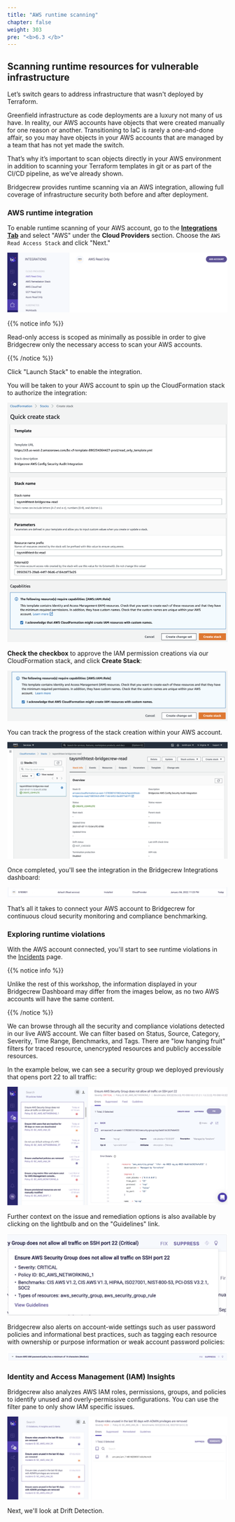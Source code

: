 ```yaml
---
title: "AWS runtime scanning"
chapter: false
weight: 303
pre: "<b>6.3 </b>"
---
```


## Scanning runtime resources for vulnerable infrastructure

Let’s switch gears to address infrastructure that wasn't deployed by Terraform.

Greenfield infrastructure as code deployments are a luxury not many of us have. In reality, our AWS accounts have objects that were created manually for one reason or another. Transitioning to IaC is rarely a one-and-done affair, so you may have objects in your AWS accounts that are managed by a team that has not yet made the switch.

That’s why it’s important to scan objects directly in your AWS environment in addition to scanning your Terraform templates in git or as part of the CI/CD pipeline, as we’ve already shown.

Bridgecrew provides runtime scanning via an AWS integration, allowing full coverage of infrastructure security both before and after deployment.

### AWS runtime integration

To enable runtime scanning of your AWS account, go to the [**Integrations Tab**](https://www.bridgecrew.cloud/integrations/catalog/aws-api-access) and select "AWS" under the **Cloud Providers** section. Choose the `AWS Read Access Stack` and click "Next."

![AWS Bridgecrew integration](./images/dashboard-aws-runtime-00001.png "AWS Bridgecrew integration")


{{% notice info %}}
<p style='text-align: left;'>
Read-only access is scoped as minimally as possible in order to give Bridgecrew only the necessary access to scan your AWS accounts.
</p>
{{% /notice %}}

Click "Launch Stack" to enable the integration.

You will be taken to your AWS account to spin up the CloudFormation stack to authorize the integration:

![AWS Bridgecrew integration](./images/dashboard-aws-runtime-00003.png "AWS Bridgecrew integration")

**Check the checkbox** to approve the IAM permission creations via our CloudFormation stack, and click **Create Stack**:

![AWS Bridgecrew integration](./images/dashboard-aws-runtime-00004.png "AWS Bridgecrew integration")

You can track the progress of the stack creation within your AWS account.

![AWS Bridgecrew integration](./images/dashboard-aws-runtime-00006.png "AWS Bridgecrew integration")

 Once completed, you'll see the integration in the Bridgecrew Integrations dashboard:

![AWS Bridgecrew integration](./images/dashboard-aws-runtime-00007.png "AWS Bridgecrew integration")

That’s all it takes to connect your AWS account to Bridgecrew for continuous cloud security monitoring and compliance benchmarking.

### Exploring runtime violations

With the AWS account connected, you'll start to see runtime violations in the [Incidents](https://www.bridgecrew.cloud/incidents) page.

{{% notice info %}}
<p style='text-align: left;'>
Unlike the rest of this workshop, the information displayed in your Bridgecrew Dashboard may differ from the images below, as no two AWS accounts will have the same content.
</p>
{{% /notice %}}

We can browse through all the security and compliance violations detected in our live AWS account. We can filter based on Status, Source, Category, Severity, Time Range, Benchmarks, and Tags. There are "low hanging fruit" filters for traced resource, unencrypted resources and publicly accessible resources.

In the example below, we can see a security group we deployed previously that opens port 22 to all traffic:

![AWS Bridgecrew integration](./images/dashboard-aws-runtime-00012.png "AWS Bridgecrew integration")

Further context on the issue and remediation options is also available by clicking on the lightbulb and on the "Guidelines" link.

![AWS Bridgecrew integration](./images/guidelines.png "AWS Bridgecrew integration")

Bridgecrew also alerts on account-wide settings such as user password policies and informational best practices, such as tagging each resource with ownership or purpose information or weak account password policies:

![AWS Bridgecrew integration](./images/dashboard-aws-runtime-00008.png "AWS Bridgecrew integration")


### Identity and Access Management (IAM) Insights

Bridgecrew also analyzes AWS IAM roles, permissions, groups, and policies to identify unused and overly-permissive configurations. You can use the filter pane to only show IAM specific issues.

![AWS Bridgecrew filter IAM Insights](./images/dashboard-aws-runtime-00009.png "AWS Bridgecrew filter IAM Insights")

Next, we'll look at Drift Detection.